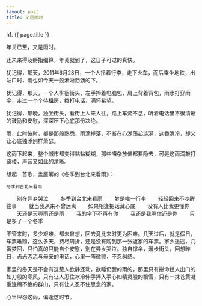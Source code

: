 ```yaml
---
layout: post
title: 又是雨时  
---
```


h1. {{ page.title }}

年关已至，又是雨时。

还未来得及掰指细算，年关就到了，这日子可过的真快。

犹记得，那天，2011年6月28日，一个人拎着行李，走下火车，而后乘坐地铁，出站口时，雨也如今天一般淅淅沥沥的下。

犹记得，那天，一个人徘徊街头，左手拎着电脑包，肩上背着背包，雨水打穿雨伞，走过一个个待租房，拨打电话，满怀希望。

犹记得，那晚，独坐街头，看街上人来人往，路上车流不息，听着电话里不很清晰的鼓励和安慰，深深压下心底那份决绝。

雨，此时彼时，都是那般熟悉，雨滴掉落，不断在心湖荡起涟漪，这番清冷，却又让心底独添别样萧瑟。

这雨下起来，整个城市都变得黏黏糊糊，那些嘈杂放佛都要隐去，可是这雨滴敲打窗棱，声音又如此的清晰。

想起一首歌，孟庭苇的《冬季到台北来看雨》：

    冬季到台北来看雨
　　别在异乡哭泣
　　冬季到台北来看雨
　　梦是唯一行李
　　轻轻回来不吵醒往事
　　就当我从来不曾远离
　　如果相逢把话藏心底
　　没有人比我更懂你
　　天还是天喔雨还是雨
　　我的伞下不再有你
　　我还是我喔你还是你
　　只是多了一个冬季

不管来时，多少艰难，都未曾想，回去竟比来时更为困难。几天过后，就是假日，车票难购，这么多天，费尽周折，还是没有购到那一张返家的车票。家乡遥遥，几番梦回，只怕真的只能自个安慰，别在异乡哭泣。独自撑伞，漫步街头，回想昨日，忐忐忑忑与母亲的电话，心里一阵微颤，不忍纠结。

家里的冬天是不会有这惹人欲静还动，欲睡仍醒的雨的，那里只有拼命拦人出门的如刀般的寒风，只有让人忍住冰冷伸手捧入手心如精灵般的飘雪，只有一抹苍黄凝重连绵不绝的群山，只有让人忍不住思念的家。

心里埋怨这雨，偏逢这时节。